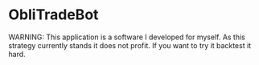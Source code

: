 # ObliTradeBot

WARNING: This application is a software I developed for myself. As this strategy currently stands it does not profit. If you want to try it backtest it hard.

